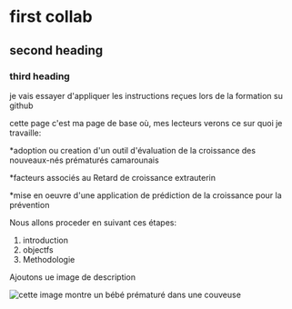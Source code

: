 # first collab

## second heading

### third heading

je vais essayer d'appliquer les instructions reçues lors de la formation su github

cette page c'est ma page de base où, mes lecteurs verons ce sur quoi je travaille:

*adoption ou creation d'un outil d'évaluation de la croissance des nouveaux-nés prématurés camarounais

*facteurs associés au Retard de croissance extrauterin

*mise en oeuvre d'une application de prédiction de la croissance pour la prévention

Nous allons proceder en suivant ces étapes:

1. introduction
2. objectfs
1. Methodologie

Ajoutons ue image de description

![cette image montre un bébé prématuré dans une couveuse](https://www.neufmois.fr/wp-content/uploads/2014/12/Bebe-premature-couveuse-images.jpg)

